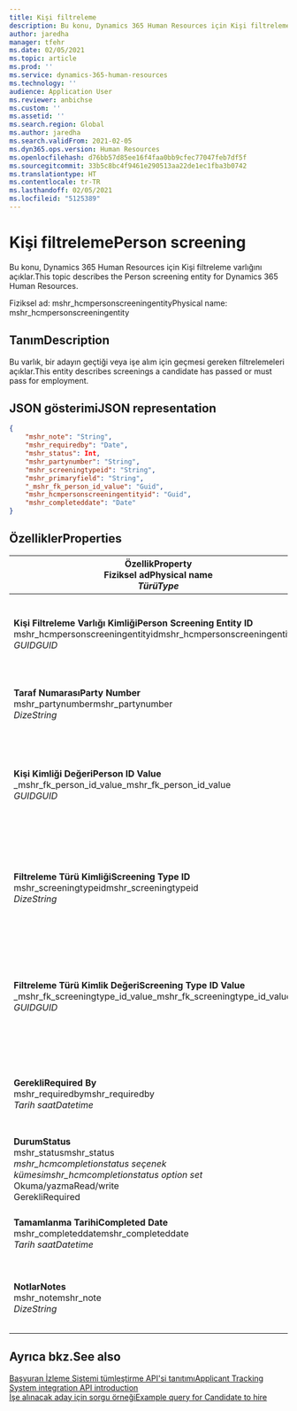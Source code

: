 ```yaml
---
title: Kişi filtreleme
description: Bu konu, Dynamics 365 Human Resources için Kişi filtreleme varlığını açıklar.
author: jaredha
manager: tfehr
ms.date: 02/05/2021
ms.topic: article
ms.prod: ''
ms.service: dynamics-365-human-resources
ms.technology: ''
audience: Application User
ms.reviewer: anbichse
ms.custom: ''
ms.assetid: ''
ms.search.region: Global
ms.author: jaredha
ms.search.validFrom: 2021-02-05
ms.dyn365.ops.version: Human Resources
ms.openlocfilehash: d76bb57d85ee16f4faa0bb9cfec77047feb7df5f
ms.sourcegitcommit: 33b5c8bc4f9461e290513aa22de1ec1fba3b0742
ms.translationtype: HT
ms.contentlocale: tr-TR
ms.lasthandoff: 02/05/2021
ms.locfileid: "5125389"
---
```

# <a name="person-screening"></a><span data-ttu-id="0d333-103">Kişi filtreleme</span><span class="sxs-lookup"><span data-stu-id="0d333-103">Person screening</span></span>

<span data-ttu-id="0d333-104">Bu konu, Dynamics 365 Human Resources için Kişi filtreleme varlığını açıklar.</span><span class="sxs-lookup"><span data-stu-id="0d333-104">This topic describes the Person screening entity for Dynamics 365 Human Resources.</span></span>

<span data-ttu-id="0d333-105">Fiziksel ad: mshr_hcmpersonscreeningentity</span><span class="sxs-lookup"><span data-stu-id="0d333-105">Physical name: mshr_hcmpersonscreeningentity</span></span>

## <a name="description"></a><span data-ttu-id="0d333-106">Tanım</span><span class="sxs-lookup"><span data-stu-id="0d333-106">Description</span></span>

<span data-ttu-id="0d333-107">Bu varlık, bir adayın geçtiği veya işe alım için geçmesi gereken filtrelemeleri açıklar.</span><span class="sxs-lookup"><span data-stu-id="0d333-107">This entity describes screenings a candidate has passed or must pass for employment.</span></span>

## <a name="json-representation"></a><span data-ttu-id="0d333-108">JSON gösterimi</span><span class="sxs-lookup"><span data-stu-id="0d333-108">JSON representation</span></span>

```json
{
    "mshr_note": "String",
    "mshr_requiredby": "Date",
    "mshr_status": Int,
    "mshr_partynumber": "String",
    "mshr_screeningtypeid": "String",
    "mshr_primaryfield": "String",
    "_mshr_fk_person_id_value": "Guid",
    "mshr_hcmpersonscreeningentityid": "Guid",
    "mshr_completeddate": "Date"
}
```

## <a name="properties"></a><span data-ttu-id="0d333-109">Özellikler</span><span class="sxs-lookup"><span data-stu-id="0d333-109">Properties</span></span>

| <span data-ttu-id="0d333-110">Özellik</span><span class="sxs-lookup"><span data-stu-id="0d333-110">Property</span></span><br><span data-ttu-id="0d333-111">**Fiziksel ad**</span><span class="sxs-lookup"><span data-stu-id="0d333-111">**Physical name**</span></span><br><span data-ttu-id="0d333-112">**_Türü_**</span><span class="sxs-lookup"><span data-stu-id="0d333-112">**_Type_**</span></span> | <span data-ttu-id="0d333-113">Kullan</span><span class="sxs-lookup"><span data-stu-id="0d333-113">Use</span></span> | <span data-ttu-id="0d333-114">Tanım</span><span class="sxs-lookup"><span data-stu-id="0d333-114">Description</span></span> |
| --- | --- | --- |
| <span data-ttu-id="0d333-115">**Kişi Filtreleme Varlığı Kimliği**</span><span class="sxs-lookup"><span data-stu-id="0d333-115">**Person Screening Entity ID**</span></span><br><span data-ttu-id="0d333-116">mshr_hcmpersonscreeningentityid</span><span class="sxs-lookup"><span data-stu-id="0d333-116">mshr_hcmpersonscreeningentityid</span></span><br><span data-ttu-id="0d333-117">*GUID*</span><span class="sxs-lookup"><span data-stu-id="0d333-117">*GUID*</span></span> | <span data-ttu-id="0d333-118">Salt okunur</span><span class="sxs-lookup"><span data-stu-id="0d333-118">Read-only</span></span><br><span data-ttu-id="0d333-119">Gerekli</span><span class="sxs-lookup"><span data-stu-id="0d333-119">Required</span></span><br><span data-ttu-id="0d333-120">Sistem tarafından oluşturulan</span><span class="sxs-lookup"><span data-stu-id="0d333-120">System-generated</span></span> | <span data-ttu-id="0d333-121">Kişi filtreleme kaydı için benzersiz birincil tanımlayıcı.</span><span class="sxs-lookup"><span data-stu-id="0d333-121">Unique primary identifier for the person screening record.</span></span> |
| <span data-ttu-id="0d333-122">**Taraf Numarası**</span><span class="sxs-lookup"><span data-stu-id="0d333-122">**Party Number**</span></span><br><span data-ttu-id="0d333-123">mshr_partynumber</span><span class="sxs-lookup"><span data-stu-id="0d333-123">mshr_partynumber</span></span><br><span data-ttu-id="0d333-124">*Dize*</span><span class="sxs-lookup"><span data-stu-id="0d333-124">*String*</span></span> | <span data-ttu-id="0d333-125">Okuma/yazma</span><span class="sxs-lookup"><span data-stu-id="0d333-125">Read/write</span></span><br><span data-ttu-id="0d333-126">Gerekli</span><span class="sxs-lookup"><span data-stu-id="0d333-126">Required</span></span> | <span data-ttu-id="0d333-127">Adayla ilişkili taraf (kişi) numarası.</span><span class="sxs-lookup"><span data-stu-id="0d333-127">The party (person) number associated with the candidate.</span></span> |
| <span data-ttu-id="0d333-128">**Kişi Kimliği Değeri**</span><span class="sxs-lookup"><span data-stu-id="0d333-128">**Person ID Value**</span></span><br><span data-ttu-id="0d333-129">_mshr_fk_person_id_value</span><span class="sxs-lookup"><span data-stu-id="0d333-129">_mshr_fk_person_id_value</span></span><br><span data-ttu-id="0d333-130">*GUID*</span><span class="sxs-lookup"><span data-stu-id="0d333-130">*GUID*</span></span> | <span data-ttu-id="0d333-131">Salt okunur</span><span class="sxs-lookup"><span data-stu-id="0d333-131">Read-only</span></span><br><span data-ttu-id="0d333-132">Gerekli</span><span class="sxs-lookup"><span data-stu-id="0d333-132">Required</span></span><br><span data-ttu-id="0d333-133">Yabancı anahtar: mshr_dirpersonentity içindeki mshr_dirpersonentityid</span><span class="sxs-lookup"><span data-stu-id="0d333-133">Foreign key: mshr_dirpersonentityid of mshr_dirpersonentity</span></span> | <span data-ttu-id="0d333-134">Taraf (kişi) varlık kaydının sistem tarafından oluşturulan tanımlayıcısı.</span><span class="sxs-lookup"><span data-stu-id="0d333-134">The system-generated identifier of the party (person) entity record.</span></span> |
| <span data-ttu-id="0d333-135">**Filtreleme Türü Kimliği**</span><span class="sxs-lookup"><span data-stu-id="0d333-135">**Screening Type ID**</span></span><br><span data-ttu-id="0d333-136">mshr_screeningtypeid</span><span class="sxs-lookup"><span data-stu-id="0d333-136">mshr_screeningtypeid</span></span><br><span data-ttu-id="0d333-137">*Dize*</span><span class="sxs-lookup"><span data-stu-id="0d333-137">*String*</span></span> | <span data-ttu-id="0d333-138">Okuma/yazma</span><span class="sxs-lookup"><span data-stu-id="0d333-138">Read/write</span></span><br><span data-ttu-id="0d333-139">Gerekli</span><span class="sxs-lookup"><span data-stu-id="0d333-139">Required</span></span><br><span data-ttu-id="0d333-140">Yabancı anahtar: Filtreleme Türü</span><span class="sxs-lookup"><span data-stu-id="0d333-140">Foreign key: ScreeningType</span></span> | <span data-ttu-id="0d333-141">Human Resources'da tanımlanan filtreleme türünün tanımlayıcısı.</span><span class="sxs-lookup"><span data-stu-id="0d333-141">The identifier of the screening type defined in Human Resources.</span></span> |
| <span data-ttu-id="0d333-142">**Filtreleme Türü Kimlik Değeri**</span><span class="sxs-lookup"><span data-stu-id="0d333-142">**Screening Type ID Value**</span></span><br><span data-ttu-id="0d333-143">_mshr_fk_screeningtype_id_value</span><span class="sxs-lookup"><span data-stu-id="0d333-143">_mshr_fk_screeningtype_id_value</span></span><br><span data-ttu-id="0d333-144">*GUID*</span><span class="sxs-lookup"><span data-stu-id="0d333-144">*GUID*</span></span> | <span data-ttu-id="0d333-145">Salt okunur</span><span class="sxs-lookup"><span data-stu-id="0d333-145">Read-only</span></span><br><span data-ttu-id="0d333-146">Gerekli</span><span class="sxs-lookup"><span data-stu-id="0d333-146">Required</span></span><br><span data-ttu-id="0d333-147">Yabancı anahtar: mshr_hcmscreeningtypeentity içindeki mshr_hcmscreeningtypeentityid</span><span class="sxs-lookup"><span data-stu-id="0d333-147">Foreign key: mshr_hcmscreeningtypeentityid of mshr_hcmscreeningtypeentity</span></span> | <span data-ttu-id="0d333-148">İlişkili varlıktaki filtreleme türü kaydı için sistem tarafından oluşturulan tanımlayıcı.</span><span class="sxs-lookup"><span data-stu-id="0d333-148">System-generated identifier for the screening type record in the associated entity.</span></span> |
| <span data-ttu-id="0d333-149">**Gerekli**</span><span class="sxs-lookup"><span data-stu-id="0d333-149">**Required By**</span></span><br><span data-ttu-id="0d333-150">mshr_requiredby</span><span class="sxs-lookup"><span data-stu-id="0d333-150">mshr_requiredby</span></span><br><span data-ttu-id="0d333-151">*Tarih saat*</span><span class="sxs-lookup"><span data-stu-id="0d333-151">*Datetime*</span></span> | <span data-ttu-id="0d333-152">Okuma/yazma</span><span class="sxs-lookup"><span data-stu-id="0d333-152">Read/write</span></span><br><span data-ttu-id="0d333-153">İsteğe bağlı</span><span class="sxs-lookup"><span data-stu-id="0d333-153">Optional</span></span> | <span data-ttu-id="0d333-154">Filtrelemenin tamamlanması gereken tarih.</span><span class="sxs-lookup"><span data-stu-id="0d333-154">The date by which the screening is required to be completed.</span></span> |
| <span data-ttu-id="0d333-155">**Durum**</span><span class="sxs-lookup"><span data-stu-id="0d333-155">**Status**</span></span><br><span data-ttu-id="0d333-156">mshr_status</span><span class="sxs-lookup"><span data-stu-id="0d333-156">mshr_status</span></span><br><span data-ttu-id="0d333-157">*mshr_hcmcompletionstatus seçenek kümesi*</span><span class="sxs-lookup"><span data-stu-id="0d333-157">*mshr_hcmcompletionstatus option set*</span></span><br><span data-ttu-id="0d333-158">Okuma/yazma</span><span class="sxs-lookup"><span data-stu-id="0d333-158">Read/write</span></span><br><span data-ttu-id="0d333-159">Gerekli</span><span class="sxs-lookup"><span data-stu-id="0d333-159">Required</span></span> | <span data-ttu-id="0d333-160">Filtreleme için adayın durumunu sağlar.</span><span class="sxs-lookup"><span data-stu-id="0d333-160">Provides the candidate’s status for the screening.</span></span> |
| <span data-ttu-id="0d333-161">**Tamamlanma Tarihi**</span><span class="sxs-lookup"><span data-stu-id="0d333-161">**Completed Date**</span></span><br><span data-ttu-id="0d333-162">mshr_completeddate</span><span class="sxs-lookup"><span data-stu-id="0d333-162">mshr_completeddate</span></span><br><span data-ttu-id="0d333-163">*Tarih saat*</span><span class="sxs-lookup"><span data-stu-id="0d333-163">*Datetime*</span></span> | <span data-ttu-id="0d333-164">Okuma/yazma</span><span class="sxs-lookup"><span data-stu-id="0d333-164">Read/write</span></span><br><span data-ttu-id="0d333-165">İsteğe bağlı</span><span class="sxs-lookup"><span data-stu-id="0d333-165">Optional</span></span> | <span data-ttu-id="0d333-166">Filtrelemenin tamamlandığı tarih.</span><span class="sxs-lookup"><span data-stu-id="0d333-166">The date the screening was completed.</span></span> |
| <span data-ttu-id="0d333-167">**Notlar**</span><span class="sxs-lookup"><span data-stu-id="0d333-167">**Notes**</span></span><br><span data-ttu-id="0d333-168">mshr_note</span><span class="sxs-lookup"><span data-stu-id="0d333-168">mshr_note</span></span><br><span data-ttu-id="0d333-169">*Dize*</span><span class="sxs-lookup"><span data-stu-id="0d333-169">*String*</span></span> | <span data-ttu-id="0d333-170">Okuma/yazma</span><span class="sxs-lookup"><span data-stu-id="0d333-170">Read/write</span></span><br><span data-ttu-id="0d333-171">İsteğe bağlı</span><span class="sxs-lookup"><span data-stu-id="0d333-171">Optional</span></span> | <span data-ttu-id="0d333-172">Yöneticileri ve işe alanları işe alımda kullanılacak notlar.</span><span class="sxs-lookup"><span data-stu-id="0d333-172">Notes for use by hiring managers and recruiters.</span></span> |

## <a name="see-also"></a><span data-ttu-id="0d333-173">Ayrıca bkz.</span><span class="sxs-lookup"><span data-stu-id="0d333-173">See also</span></span>

[<span data-ttu-id="0d333-174">Başvuran İzleme Sistemi tümleştirme API'si tanıtımı</span><span class="sxs-lookup"><span data-stu-id="0d333-174">Applicant Tracking System integration API introduction</span></span>](hr-admin-integration-ats-api-introduction.md)<br>
[<span data-ttu-id="0d333-175">İşe alınacak aday için sorgu örneği</span><span class="sxs-lookup"><span data-stu-id="0d333-175">Example query for Candidate to hire</span></span>](hr-admin-integration-ats-api-candidate-to-hire-example-query.md)

